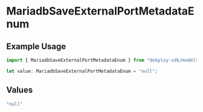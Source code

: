 # MariadbSaveExternalPortMetadataEnum

## Example Usage

```typescript
import { MariadbSaveExternalPortMetadataEnum } from "dokploy-sdk/models/operations";

let value: MariadbSaveExternalPortMetadataEnum = "null";
```

## Values

```typescript
"null"
```